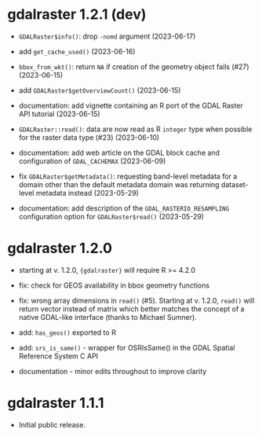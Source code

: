 # gdalraster 1.2.1 (dev)

* `GDALRaster$info()`: drop `-nomd` argument (2023-06-17)

* add `get_cache_used()` (2023-06-16)

* `bbox_from_wkt()`: return `NA` if creation of the geometry object fails (#27) (2023-06-15)

* add `GDALRaster$getOverviewCount()` (2023-06-15)

* documentation: add vignette containing an R port of the GDAL Raster API tutorial (2023-06-15)

* `GDALRaster::read()`: data are now read as R `integer` type when possible for the raster data type (#23) (2023-06-10)

* documentation: add web article on the GDAL block cache and configuration of `GDAL_CACHEMAX` (2023-06-09)

* fix `GDALRaster$getMetadata()`: requesting band-level metadata for a domain other than the default metadata domain was returning dataset-level metadata instead (2023-05-29)

* documentation: add description of the `GDAL_RASTERIO_RESAMPLING` configuration option for `GDALRaster$read()` (2023-05-29)

# gdalraster 1.2.0

* starting at v. 1.2.0, `{gdalraster}` will require R >= 4.2.0

* fix: check for GEOS availability in bbox geometry functions

* fix: wrong array dimensions in `read()` (#5). Starting at v. 1.2.0, `read()` will return vector instead of matrix which better matches the concept of a native GDAL-like interface (thanks to Michael Sumner).

* add: `has_geos()` exported to R

* add: `srs_is_same()` - wrapper for OSRIsSame() in the GDAL Spatial Reference System C API

* documentation - minor edits throughout to improve clarity

# gdalraster 1.1.1

* Initial public release.
